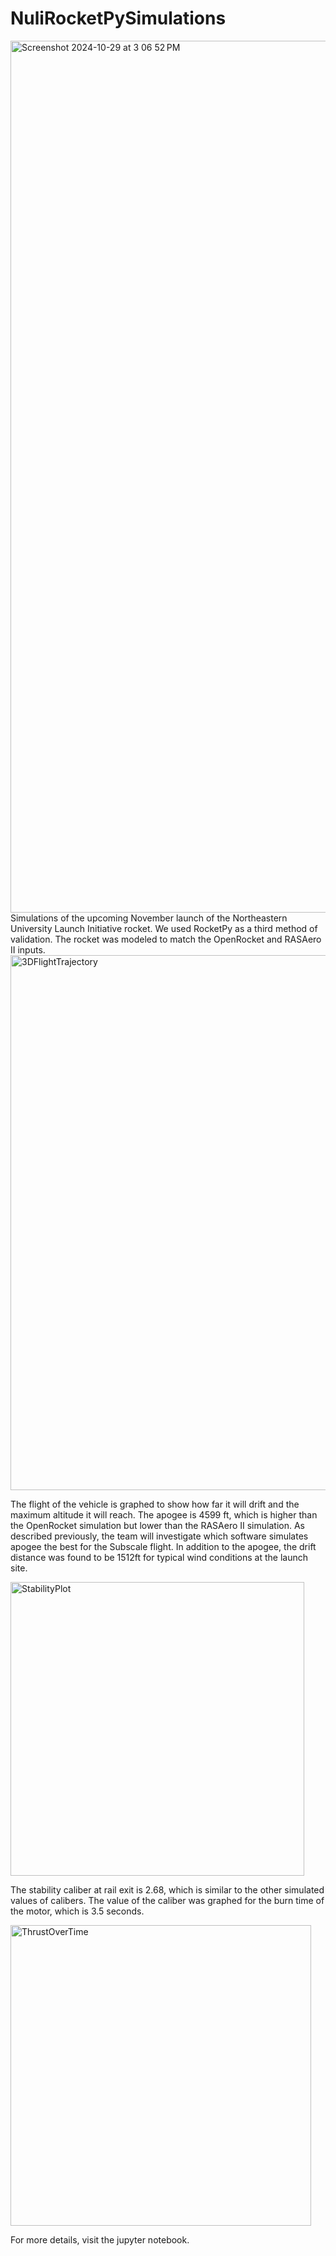 # NuliRocketPySimulations
<img width="1395" alt="Screenshot 2024-10-29 at 3 06 52 PM" src="https://github.com/user-attachments/assets/93f1c5cd-6c7f-461a-86ac-ed616ceaa367">
Simulations of the upcoming November launch of the Northeastern University Launch Initiative rocket. We used RocketPy as a third method of validation. The rocket was modeled to match the OpenRocket and RASAero II inputs.

<img width="856" alt="3DFlightTrajectory" src="https://github.com/user-attachments/assets/067f606c-ab5f-4140-88d3-af66fc6e770f">

The flight of the vehicle is graphed to show how far it will drift and the maximum altitude it will reach. The apogee is 4599 ft, which is higher than the OpenRocket simulation but lower than the RASAero II simulation. As described previously, the team will investigate which software simulates apogee the best for the Subscale flight. In addition to the apogee, the drift distance was found to be 1512ft for typical wind conditions at the launch site.

<img width="470" alt="StabilityPlot" src="https://github.com/user-attachments/assets/0bea8aae-9f54-4783-98c4-541bf3364de5">

The stability caliber at rail exit is 2.68, which is similar to the other simulated values of calibers. The value of the caliber was graphed for the burn time of the motor, which is 3.5 seconds.

<img width="481" alt="ThrustOverTime" src="https://github.com/user-attachments/assets/1b1a4238-7027-4658-bfa0-0825b6b49a6b">

For more details, visit the jupyter notebook.
